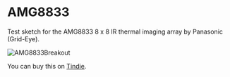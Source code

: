 # AMG8833

Test sketch for the AMG8833 8 x 8 IR thermal imaging array by Panasonic (Grid-Eye).

![AMG8833Breakout](https://d3s5r33r268y59.cloudfront.net/44691/products/thumbs/2017-04-13T04:08:46.149Z-grideye.top.2.jpg.2560x2560_q85.jpg)

You can buy this on [Tindie](https://www.tindie.com/products/onehorse/grid-eye-8-x-8-ir-array/).
